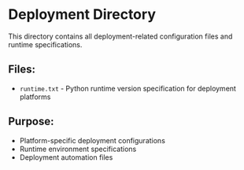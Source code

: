# Deployment Directory

This directory contains all deployment-related configuration files and runtime specifications.

## Files:
- `runtime.txt` - Python runtime version specification for deployment platforms

## Purpose:
- Platform-specific deployment configurations
- Runtime environment specifications
- Deployment automation files